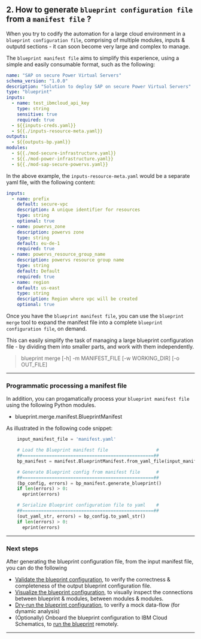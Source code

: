 ## 2. How to generate `blueprint configuration file` from a `manifest file` ?

When you try to codify the automation for a large cloud environment in a `blueprint configuration file`, comprising of multiple modules, inputs & outputd sections - it can soon become very large and complex to manage.  

The `blueprint manifest file` aims to simplify this experience, using a simple and easily consumable format, such as the following:

```yaml
name: "SAP on secure Power Virtual Servers"
schema_version: "1.0.0"
description: "Solution to deploy SAP on secure Power Virtual Servers"
type: "blueprint"
inputs:
  - name: test_ibmcloud_api_key
    type: string
    sensitive: true
    required: true
  - ${{inputs-creds.yaml}}
  - ${{./inputs-resource-meta.yaml}}
outputs:
  - ${{outputs-bp.yaml}}
modules:
  - ${{./mod-secure-infrastructure.yaml}}
  - ${{./mod-power-infrastructure.yaml}}
  - ${{./mod-sap-secure-powervs.yaml}}
```

In the above example, the `inputs-resource-meta.yaml` would be a separate yaml file, with the following content:

```yaml
inputs:
  - name: prefix
    default: secure-vpc
    description: A unique identifier for resources
    type: string
    optional: true
  - name: powervs_zone
    description: powervs zone
    type: string
    default: eu-de-1
    required: true
  - name: powervs_resource_group_name
    description: powervs resource group name
    type: string
    default: Default
    required: true
  - name: region
    default: us-east
    type: string
    description: Region where vpc will be created
    optional: true
```

Once you have the `blueprint manifest file`, you can use the `blueprint merge` tool to expand the manifest file into a complete `blueprint configuration file`, on demand.  

This can easily simplify the task of managing a large blueprint configuration file - by dividing them into smaller parts, and work with them independently.

> blueprint merge [-h] -m MANIFEST_FILE [-w WORKING_DIR] [-o OUT_FILE]

---
### Programmatic processing a manifest file

In addition, you can progamatically process your `blueprint manifest file` using the following Python modules.
* blueprint.merge.manifest.BlueprintManifest

As illustrated in the following code snippet:

```python
    input_manifest_file = 'manifest.yaml' 

    # Load the Blueprint manifest file                  #
    ##=================================================##
    bp_manifest = manifest.BlueprintManifest.from_yaml_file(input_manifest_file)

    # Generate Blueprint config from manifest file      #
    ##=================================================##
    (bp_config, errors) = bp_manifest.generate_blueprint()
    if len(errors) > 0:
      eprint(errors)

    # Serialize Blueprint configuration file to yaml    #
    ##=================================================##
    (out_yaml_str, errors) = bp_config.to_yaml_str()
    if len(errors) > 0:
      eprint(errors)

```

---
### Next steps

After generating the blueprint configuration file, from the input manifest file, you can do the following
* [Validate the blueprint configuration](./02-validate.md), to verify the correctness & completeness of the output blueprint configuration file.
* [Visualize the blueprint configuration](./07-visualize.md), to visually inspect the connections between blueprint & modules, between modules & modules.
* [Dry-run the blueprint configuration](./06-run.md), to verify a mock data-flow (for dynamic analysis)
* (Optionally) Onboard the blueprint configuration to IBM Cloud Schematics, to [run the blueprint](https://cloud.ibm.com/docs/schematics?topic=schematics-create-blueprint-config&interface=ui) remotely.

---
